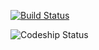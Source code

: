 [![Build Status](https://travis-ci.org/kamilhism/SoftwareTestingClasses.png)](https://travis-ci.org/kamilhism/SoftwareTestingClasses)

![Codeship Status](https://www.codeship.io/projects/b7d3daf0-25d0-0131-7f4e-7e42304fb69c/status)
